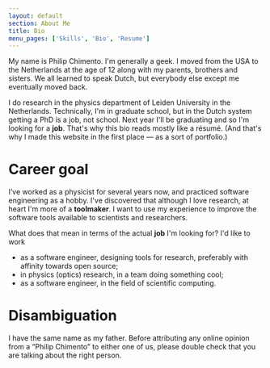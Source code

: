 ```yaml
---
layout: default
section: About Me
title: Bio
menu_pages: ['Skills', 'Bio', 'Resume']
---
```

My name is Philip Chimento.
I'm generally a geek.
I moved from the USA to the Netherlands at the age of 12 along with my parents, brothers and sisters.
We all learned to speak Dutch, but everybody else except me eventually moved back.

I do research in the physics department of Leiden University in the Netherlands.
Technically, I'm in graduate school, but in the Dutch system getting a PhD is a job, not school.
Next year I'll be graduating and so I'm looking for a **job**.
That's why this bio reads mostly like a résumé. <span class="note">(And that's why I made this website in the first place &mdash; as a sort of portfolio.)</span>

# Career goal #

I’ve worked as a physicist for several years now, and practiced software engineering as a hobby.
I've discovered that although I love research, at heart I'm more of a **toolmaker**.
I want to use my experience to improve the software tools available to scientists and researchers.

What does that mean in terms of the actual **job** I'm looking for?
I'd like to work

- as a software engineer, designing tools for research, preferably with affinity towards open source;
- in physics (optics) research, in a team doing something cool;
- as a software engineer, in the field of scientific computing.

# Disambiguation #

I have the same name as my father.
Before attributing any online opinion from a “Philip Chimento” to either one of us, please double check that you are talking about the right person.
